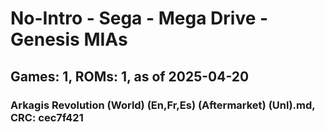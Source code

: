 # No-Intro - Sega - Mega Drive - Genesis MIAs
## Games: 1, ROMs: 1, as of 2025-04-20

### Arkagis Revolution (World) (En,Fr,Es) (Aftermarket) (Unl).md, CRC: cec7f421
